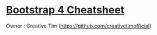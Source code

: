 # [Bootstrap 4 Cheatsheet](http://bootstrapbay.com/bootstrap4/)

Owner : Creative Tim (https://github.com/creativetimofficial)
